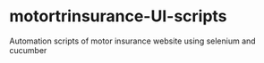 # motortrinsurance-UI-scripts
Automation scripts of motor insurance website using selenium and cucumber
